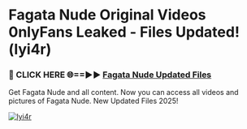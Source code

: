 # Fagata Nude Original Videos 0nlyFans Leaked - Files Updated! (lyi4r)

<h3>🔴 CLICK HERE 🌐==►► <a href="https://tinyurl.com/52m3yx9h" rel="nofollow">Fagata Nude Updated Files</a></h3>

Get Fagata Nude and all content. Now you can access all videos and pictures of Fagata Nude. New Updated Files 2025!

[![lyi4r](https://i.imgur.com/TnHtlc8.gif)](https://tinyurl.com/52m3yx9h)
